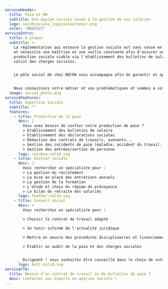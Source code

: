 ```yaml
---
serviceHeader:
  title: Paie et RH
  subtitle: Une équipe sociale vouée à la gestion de vos salariés
  logo: necohsociale_logocouleursnoir.png
  color: "#be1522"
serviceIntro:
  title: A propos
  subtitle: >-
    La règlementation qui entoure la gestion sociale est sans cesse en évolution
    et nécessite une maîtrise et une veille constante afin d'assurer une
    production sociale viable via l'établissement des bulletins de salaire et le
    calcul des charges sociales.


    Le pôle social de chez NECOH vous accompagne afin de garantir et optimiser la gestion de votre personnel. Nous vous apportons et mettons à disposition notre expertise en matière de production sociale et de conseil en ressources humaines.


    Nous connaissons votre métier et vos problématiques et sommes à votre écoute pour vous accompagner.
  image: social_photo.png
serviceFeatures:
  title: Expertise Sociale
  subtitle: ""
  features:
    - title: Production de la paie
      desc: |
        Vous avez besoin de confier votre production de paie ? 
        > Etablissement des bulletins de salaire
        > Etablissement des déclarations sociales
        > Rédaction des contrats de travails, avenants...
        > Gestion des incidents de paie (maladie, accident du travail...)
        > Gestion des entrées/sorties de personne
      logo: rainbow-solid.svg
    - title: Gestion sociale
      desc: |-
        Vous recherchez un spécialiste pour :
        > La gestion du recrutement
        > La mise en place des entretiens annuels
        > La gestion de la formation
        > L'étude et choix du régime de prévoyance
        > Le bilan de retraite des salariés 
      logo: feather-solid.svg
    - title: Conseil social
      desc: >
        Vous recherchez un spécialiste pour :

        > Choisir le contrat de travail adapté 

        > Se tenir informé de l'actualité juridique

        > Mettre en oeuvre des procédures disciplinaires et licenciements

        > Etablir un audit de la paie et des charges sociales


        Dirigeant ! vous souhaitez être conseillé dans le choix de votre système de rémunération, bilan prévoyance et retraite. Notre équipe est là pour accompagner !
      logo: bolt-solid.svg
serviceCTA:
  title: Besoin d'un contrat de travail ou de bulletins de paie ?
  desc: Contactez nos experts en gestion sociale !
---
```

